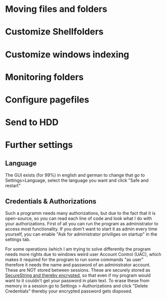 # Moving files and folders
# Customize Shellfolders
# Customize windows indexing
# Monitoring folders
# Configure pagefiles
# Send to HDD
# Further settings
## Language
The GUI exists (for 99%) in english and german to change that go to Settings>Language, select the language you want and click "Safe and restart"
## Credentials & Authorizations
Such a programm needs many authorizations, but due to the fact that it is open-source, so you can read each line of code and look what I do with your authorizations. First of all you can run the program as administrator to access most functionality. If you dom't want to start it as admin every time yourself, you can enable "Ask for administrator priviliges on startup" in the settings tab.

For some operations (which I am trying to solve differently the program needs more rights due to windows weird user Account Control (UAC), which makes it required for the program to run some commands "as user" therefore it needs the name and password of an administrator account. These are NOT stored between sessions. These are securely stored as [SecureString and thereby encrypted](https://msdn.microsoft.com/en-us/library/system.security.securestring(v=vs.110).aspx#Anchor_5), so that even if my program would want to it couldn't get your password in plain text. To erase these from memory in a session go to Settings > Authorizations and click "Delete Credentials" thereby your encrypted password gets disposed.
